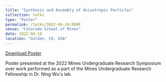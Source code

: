 ```yaml
---
title: "Synthesis and Assembly of Anisotropic Particles"
collection: talks
type: "Poster"
permalink: /talks/2022-04-18-MURF
venue: "Colorado School of Mines"
date: 2022-04-18
location: "Golden, CO, USA"
---
```


[Download Poster](http://bhanson10.github.io/files/Symposium_Poster.pdf)

Poster presented at the 2022 Mines Undergraduate Research Symposium over work performed as a part of the Mines Undergraduate Research Fellowship in Dr. Ning Wu's lab. 